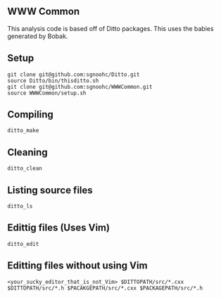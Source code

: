 ## WWW Common

This analysis code is based off of Ditto packages.
This uses the babies generated by Bobak.

## Setup

    git clone git@github.com:sgnoohc/Ditto.git
    source Ditto/bin/thisditto.sh
    git clone git@github.com:sgnoohc/WWWCommon.git
    source WWWCommon/setup.sh

## Compiling

    ditto_make

## Cleaning

    ditto_clean

## Listing source files

    ditto_ls

## Edittig files (Uses Vim)

    ditto_edit

## Editting files without using Vim

    <your_sucky_editor_that_is_not_Vim> $DITTOPATH/src/*.cxx $DITTOPATH/src/*.h $PACAKGEPATH/src/*.cxx $PACKAGEPATH/src/*.h

